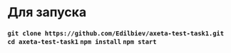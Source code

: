 # Для запуска

### `git clone https://github.com/Edilbiev/axeta-test-task1.git` `cd axeta-test-task1` `npm install` `npm start`

